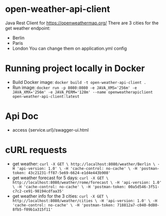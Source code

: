 # open-weather-api-client
Java Rest Client for https://openweathermap.org/
There are 3 cities for the get weather endpoint:
* Berlin
* Paris
* London
You can change them on application.yml config

# Running project locally in Docker
* Build Docker image: `docker build -t open-weather-api-client .`
* Run image: `docker run -p 8080:8080 -e JAVA_XMS='256m' -e JAVA_XMX='256m' -e JAVA_PERM='128m' --name openweatherapiclient open-weather-api-client:latest`

# Api Doc
* access {service.url}/swagger-ui.html

# cURL requests
* get weather:
`curl -X GET \
  http://localhost:8080/weather/Berlin \
  -H 'api-version: 1.0' \
  -H 'cache-control: no-cache' \
  -H 'postman-token: 43c21231-ff87-5e69-6624-e1d4e443b908'`
* get weather forecast for 5 days:
`curl -X GET \
  http://localhost:8080/weather/rome/forecast \
  -H 'api-version: 1.0' \
  -H 'cache-control: no-cache' \
  -H 'postman-token: 00a5d546-3f51-c7c2-ce91-98194cdfaa35'`
* get weather info for the 3 cities:
`curl -X GET \
  http://localhost:8080/weather/cities \
  -H 'api-version: 1.0' \
  -H 'cache-control: no-cache' \
  -H 'postman-token: 718812a7-c040-0d80-8fb5-f09b1a315f11'`
